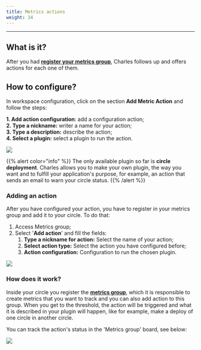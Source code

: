 ```yaml
---
title: Metrics actions
weight: 34
---
```


---

## What is it? 

After you had [**register your metrics group**](../../../../../reference/metrics/metrics-group), Charles follows up and offers actions for each one of them. 

## How to configure? 

In workspace configuration, click on the section **Add Metric Action** and follow the steps: 

**1. Add action configuration**: add a configuration action;   
**2. Type a nickname:** writer a name for your action;  
**3. Type a description:** describe the action;  
**4. Select a plugin:** select a plugin to run the action. 

![](//usandoactions-metricas%20%282%29.gif)

{{% alert color="info" %}}
The only available plugin so far is **circle deployment**. Charles allows you to make your own plugin, the way you want and to fulfill your application's purpose, for example, an action that sends an email to warn your circle status.
{{% /alert %}}

### Adding an action

After you have configured your action, you have to register in your metrics group and add it to your circle. To do that: 

1. Access Metrics group;  
2. Select '**Add action**' and fill the fields: 
   1. **Type a nickname for action:**  Select the name of your action; 
   2. **Select action type:** Select the action you have configured before; 
   3. **Action configuration:** Configuration to run the chosen plugin. 

![](//adicionando-a-action-correto%20%281%29.gif)

### How does it work? 

Inside your circle you register the [**metrics group**](../../reference/metrics/metrics-group), which it is responsible to create metrics that you want to track and you can also add action to this group. When you get to the threshold, the action will be triggered and what it is described in your plugin will happen, like for example, make a deploy of one circle in another circle. 

You can track the action's status in the 'Metrics group' board, see below: 

![](//status-actionsgif.gif)
